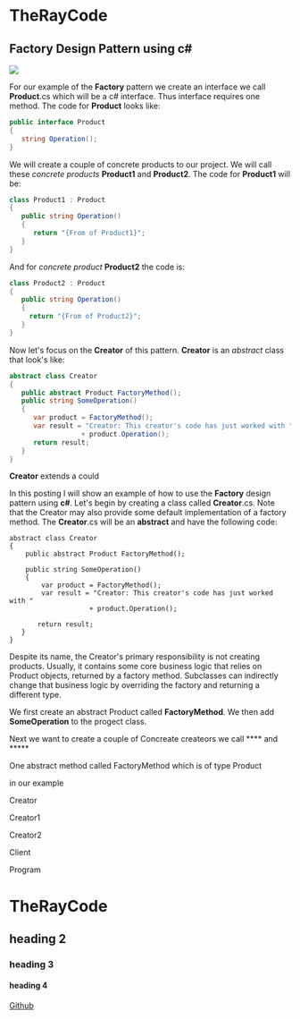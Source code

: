 # TheRayCode
## Factory Design Pattern using c#
![](TheRayCode/UMLs/Factory107.png)

For our example of the **Factory** pattern we create an interface we call **Product**.cs which will be a c# interface. 
Thus interface requires one method. The code for **Product** looks like:
```c#
public interface Product
{
   string Operation();
}
```
We will create a couple of concrete products to our project. 
We will call these *concrete products* **Product1** and **Product2**.
The code for **Product1** will be:
```c#
class Product1 : Product
{
   public string Operation()
   {
      return "{From of Product1}";
   }
}
```
And for *concrete product* **Product2** the code is:
```c#
class Product2 : Product
{
   public string Operation()
   {
     return "{From of Product2}";
   }
}
```
Now let's focus on the **Creator** of this pattern.
**Creator** is an *abstract* class that look's like:
```c#
abstract class Creator
{
   public abstract Product FactoryMethod();
   public string SomeOperation()
   {
      var product = FactoryMethod();
      var result = "Creator: This creator's code has just worked with "
                  + product.Operation();
      return result;
   }
}
```
**Creator**  extends a could

In this posting I will show an example of how to use the **Factory** design pattern using **c#**. 
Let's begin by creating a class called **Creator**.cs.
 Note that the Creator may also provide some default implementation of a factory method.
The **Creator**.cs will be an **abstract**  and have the following code:
```
abstract class Creator
{
    public abstract Product FactoryMethod();
    
    public string SomeOperation()
    {
        var product = FactoryMethod();
        var result = "Creator: This creator's code has just worked with "
                    + product.Operation();

       return result;
   }
}

```

Despite its name, the Creator's primary responsibility is not creating products. 
Usually, it contains some core business logic that relies on Product objects, returned by a factory method. 
Subclasses can indirectly change that business logic by overriding the factory and returning a different type.

We first create an abstract Product called **FactoryMethod**.
We then add **SomeOperation** to the progect class. 

Next we want to create a couple of Concreate createors we call **** and *****

One abstract method called FactoryMethod which is of type Product 

in our example 

Creator

Creator1

Creator2



Client

Program
 
# TheRayCode
## heading 2
### heading 3
#### heading 4

[Github](https://www.TheRayCode.com)
